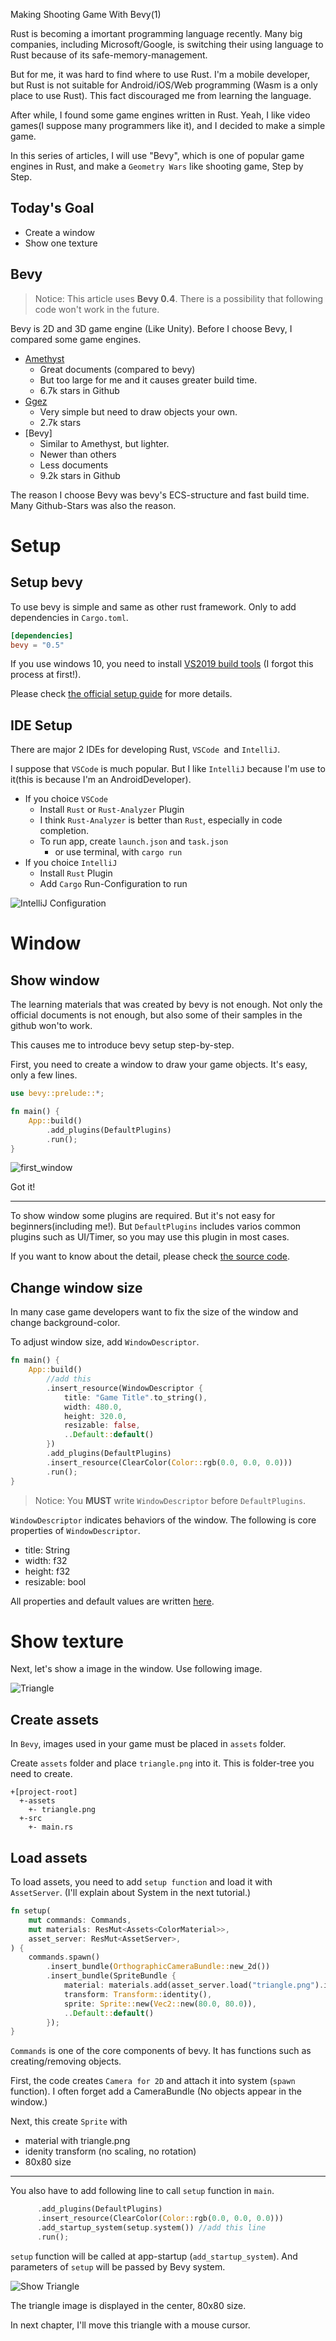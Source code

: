 
Making Shooting Game With Bevy(1)

Rust is becoming a imortant programming language recently. Many big companies, including Microsoft/Google, is switching their using language to Rust because of its safe-memory-management. 

But for me, it was hard to find where to use Rust. I'm a mobile developer, but Rust is not suitable for Android/iOS/Web programming (Wasm is a only place to use Rust). This fact discouraged me from learning the language.

After while, I found some game engines written in Rust. Yeah, I like video games(I suppose many programmers like it), and I decided to make a simple game.

In this series of articles, I will use "Bevy", which is one of popular game engines in Rust, and make a `Geometry Wars` like shooting game, Step by Step.

<!-- more -->

## Today's Goal

* Create a window
* Show one texture

## Bevy

> Notice: This article uses **Bevy 0.4**. There is a possibility that following code won't work in the future.

Bevy is 2D and 3D game engine (Like Unity). Before I choose Bevy, I compared some game engines.

* [Amethyst](https://amethyst.rs/)
  * Great documents (compared to bevy)
  * But too large for me and it causes greater build time.
  * 6.7k stars in Github
* [Ggez](https://ggez.rs/)
  * Very simple but need to draw objects your own.
  * 2.7k stars
* [Bevy]
  * Similar to Amethyst, but lighter.
  * Newer than others
  * Less documents
  * 9.2k stars in Github

The reason I choose Bevy was bevy's ECS-structure and fast build time. Many Github-Stars was also the reason.

# Setup

## Setup bevy

To use bevy is simple and same as other rust framework.  Only to add dependencies in `Cargo.toml`.

```toml
[dependencies]
bevy = "0.5"
```

If you use windows 10, you need to install [VS2019 build tools](https://visualstudio.microsoft.com/thank-you-downloading-visual-studio/?sku=BuildTools&rel=16)  (I forgot this process at first!).

Please check [the official setup guide](https://bevyengine.org/learn/book/getting-started/setup/) for more details.

## IDE Setup

There are major 2 IDEs for developing Rust, `VSCode `and `IntelliJ`.

I suppose that `VSCode` is much popular. But I like `IntelliJ` because I'm use to it(this is because I'm an AndroidDeveloper). 

* If you choice `VSCode`
  * Install `Rust` or `Rust-Analyzer` Plugin
  * I think `Rust-Analyzer` is better than `Rust`, especially in code completion.
  * To run app, create `launch.json` and `task.json`
    * or use terminal, with `cargo run` 
* If you choice `IntelliJ`
  * Install `Rust` Plugin
  * Add `Cargo` Run-Configuration to run
  
![IntelliJ Configuration](images/tutorial01_configuration.png)

# Window

## Show window

The learning materials that was created by bevy is not enough. Not only the official documents is not enough, but also some of their samples in the github won'to work.

This causes me to introduce bevy setup step-by-step.

First, you need to create a window to draw your game objects. It's easy, only a few lines.

```rust
use bevy::prelude::*;

fn main() {
    App::build()
        .add_plugins(DefaultPlugins)
        .run();
}
```

![first_window](images/tutorial01_window.png)

Got it!

----------------------

To show window some plugins are required. But it's not easy for beginners(including me!). But `DefaultPlugins` includes varios common plugins such as UI/Timer, so you may use this plugin in most cases.

If you want to know about the detail, please check [the source code](https://docs.rs/bevy_internal/0.4.0/src/bevy_internal/default_plugins.rs.html).

## Change window size

In many case game developers want to fix the size of the window and change background-color.

To adjust window size, add `WindowDescriptor`.

```rust
fn main() {
    App::build()
        //add this    
        .insert_resource(WindowDescriptor {
            title: "Game Title".to_string(),
            width: 480.0,
            height: 320.0,
            resizable: false,
            ..Default::default()
        })
        .add_plugins(DefaultPlugins)
        .insert_resource(ClearColor(Color::rgb(0.0, 0.0, 0.0)))
        .run();
}
```

> Notice: You **MUST** write `WindowDescriptor` before `DefaultPlugins`.

`WindowDescriptor` indicates behaviors of the window. The following is core properties of `WindowDescriptor`.

* title: String
* width: f32
* height: f32
* resizable: bool

All properties and default values are written [here](https://docs.rs/bevy_window/0.4.0/src/bevy_window/window.rs.html#335).


# Show texture

Next, let's show a image in the window. Use following image.

![Triangle](../assets/triangle.png)

## Create assets

In `Bevy`, images used in your game must be placed in `assets` folder.

Create `assets` folder and place `triangle.png` into it. This is folder-tree you need to create.

```
+[project-root]
  +-assets
    +- triangle.png
  +-src
    +- main.rs
```

## Load assets

To load assets, you need to add `setup function` and load it with `AssetServer`. (I'll explain about System in the next tutorial.)

```rust
fn setup(
    mut commands: Commands,
    mut materials: ResMut<Assets<ColorMaterial>>,
    asset_server: ResMut<AssetServer>,
) {
    commands.spawn()
        .insert_bundle(OrthographicCameraBundle::new_2d())
        .insert_bundle(SpriteBundle {
            material: materials.add(asset_server.load("triangle.png").into()),
            transform: Transform::identity(),
            sprite: Sprite::new(Vec2::new(80.0, 80.0)),
            ..Default::default()
        });
}
```

`Commands` is one of the core components of bevy. It has functions such as creating/removing objects.

First, the code creates `Camera for 2D` and attach it into system (`spawn` function). I often forget add a CameraBundle (No objects appear in the window.)

Next, this create `Sprite` with

 * material with triangle.png
 * idenity transform (no scaling, no rotation)
 * 80x80 size

---------------------

You also have to add following line to call `setup` function in `main`.

```rust
      .add_plugins(DefaultPlugins)
      .insert_resource(ClearColor(Color::rgb(0.0, 0.0, 0.0)))
      .add_startup_system(setup.system()) //add this line
      .run();
```

`setup` function will be called at app-startup (`add_startup_system`). And parameters of `setup` will be passed by Bevy system.

![Show Triangle](./images/tutorial01_triangle.png)

The triangle image is displayed in the center, 80x80 size.

In next chapter, I'll move this triangle with a mouse cursor.




